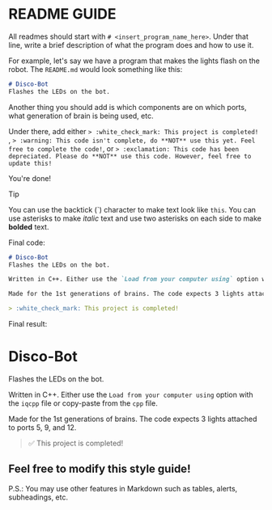 # README GUIDE

All readmes should start with `# <insert_program_name_here>`. Under that line, write a brief description of what the program does and how to use it.

For example, let's say we have a program that makes the lights flash on the robot. The `README.md` would look something like this:
```markdown
# Disco-Bot
Flashes the LEDs on the bot.
```

Another thing you should add is which components are on which ports, what generation of brain is being used, etc.

Under there, add either `> :white_check_mark: This project is completed! `, `> :warning: This code isn't complete, do **NOT** use this yet. Feel free to complete the code!`, or `> :exclamation: This code has been depreciated. Please do **NOT** use this code. However, feel free to update this!`

You're done!

> [!TIP]
> You can use the backtick (\`) character to make text look like `this`. You can use asterisks to make *italic* text and use two asterisks on each side to make **bolded** text.

Final code:
```markdown
# Disco-Bot
Flashes the LEDs on the bot.

Written in C++. Either use the `Load from your computer using` option with the `iqcpp` file or copy-paste from the `cpp` file.

Made for the 1st generations of brains. The code expects 3 lights attached to ports 5, 9, and 12.

> :white_check_mark: This project is completed!
```
Final result:

# Disco-Bot
Flashes the LEDs on the bot.

Written in C++. Either use the `Load from your computer using` option with the `iqcpp` file or copy-paste from the `cpp` file.

Made for the 1st generations of brains. The code expects 3 lights attached to ports 5, 9, and 12.

> :white_check_mark: This project is completed!


## Feel free to modify this style guide!

P.S.: You may use other features in Markdown such as tables, alerts, subheadings, etc.
